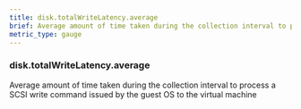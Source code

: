 ```yaml
---
title: disk.totalWriteLatency.average
brief: Average amount of time taken during the collection interval to process a SCSI write command issued by the guest OS to the virtual machine
metric_type: gauge
---
```

### disk.totalWriteLatency.average

Average amount of time taken during the collection interval to process a SCSI write command issued by the guest OS to the virtual machine